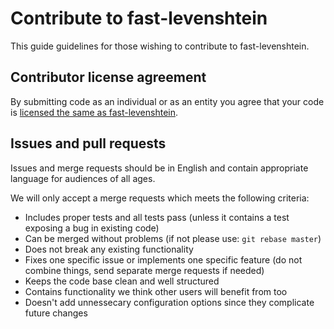# Contribute to fast-levenshtein

This guide guidelines for those wishing to contribute to fast-levenshtein.

## Contributor license agreement

By submitting code as an individual or as an entity you agree that your code is [licensed the same as fast-levenshtein](https://github.com/hiddentao/fast-levenshtein/blob/master/LICENSE.md).

## Issues and pull requests

Issues and merge requests should be in English and contain appropriate language for audiences of all ages.

We will only accept a merge requests which meets the following criteria:

* Includes proper tests and all tests pass (unless it contains a test exposing a bug in existing code)
* Can be merged without problems (if not please use: `git rebase master`)
* Does not break any existing functionality
* Fixes one specific issue or implements one specific feature (do not combine things, send separate merge requests if needed)
* Keeps the code base clean and well structured
* Contains functionality we think other users will benefit from too
* Doesn't add unnessecary configuration options since they complicate future changes


